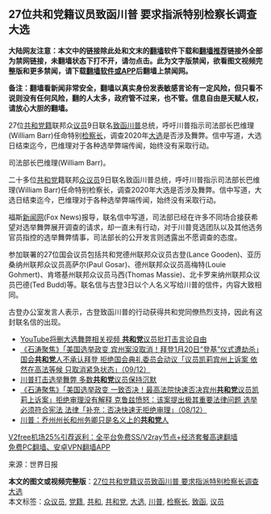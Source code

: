  <h2>27位共和党籍议员致函川普 要求指派特别检察长调查大选</h2> <p class="notice"><b>大陆网友注意：本文中的链接除此处和文末的<a href="https://github.com/bannedbook/fanqiang" >翻墙</a>软件下载和<a href="https://github.com/killgcd/justmysocks/blob/master/README.md">翻墙推荐</a>链接外全部为禁网链接，未翻墙状态下打不开，请勿点击。此为文字版禁闻，欲看图文视频完整版和更多禁闻，请下载<a href="https://github.com/bannedbook/fanqiang">翻墙软件或APP</a>后翻墙上禁闻网。</p><p>备注：翻墙看新闻非常安全，翻墙以真实身份发表敏感言论有一定风险，但只看不说则没有任何风险，翻的人太多，政府管不过来，也不管。信息自由是天赋人权，请放心大胆的翻墙。</b></p>  <div class="entry"> <p id="summary">27位<a href="https://www.bannedbook.org/bnews/tag/%E5%85%B1%E5%92%8C/" class="st_tag internal_tag" rel="tag" title="标签 共和 下的日志">共和</a><a href="https://www.bannedbook.org/bnews/tag/%E5%85%9A%E7%B1%8D/" class="st_tag internal_tag" rel="tag" title="标签 党籍 下的日志">党籍</a>联邦众<a href="https://www.bannedbook.org/bnews/tag/%e8%ae%ae%e5%91%98/" class="st_tag internal_tag" rel="tag" title="标签 议员 下的日志">议员</a>9日联名<a href="https://www.bannedbook.org/bnews/tag/%E8%87%B4%E5%87%BD/" class="st_tag internal_tag" rel="tag" title="标签 致函 下的日志">致函</a><a href="https://www.bannedbook.org/bnews/tag/%e5%b7%9d%e6%99%ae/" class="st_tag internal_tag" rel="tag" title="标签 川普 下的日志">川普</a>总统，呼吁川普指示司法部长巴维理(William Barr)任命特别<a href="https://www.bannedbook.org/bnews/tag/%E6%A3%80%E5%AF%9F%E9%95%BF/" class="st_tag internal_tag" rel="tag" title="标签 检察长 下的日志">检察长</a>，调查2020年<a href="https://www.bannedbook.org/bnews/tag/%e5%a4%a7%e9%80%89/" class="st_tag internal_tag" rel="tag" title="标签 大选 下的日志">大选</a>是否涉及舞弊。信中写道，大选日结束迄今，巴维理对于各种选举弊端传闻，始终没有采取行动。</p> <p id="conimg">司法部长巴维理(William Barr)。</p> <p>二十多位<a href="https://www.bannedbook.org/bnews/tag/%e5%85%b1%e5%92%8c%e5%85%9a/" class="st_tag internal_tag" rel="tag" title="标签 共和党 下的日志">共和党</a>籍联邦<a href="https://www.bannedbook.org/bnews/tag/%E4%BC%97%E8%AE%AE%E5%91%98/" class="st_tag internal_tag" rel="tag" title="标签 众议员 下的日志">众议员</a>9日联名致函川普总统，呼吁川普指示司法部长巴维理(William Barr)任命特别检察长，调查2020年大选是否涉及舞弊。信中写道，大选日结束迄今，巴维理对于各种选举弊端传闻，始终没有采取行动。</p> <p>福斯<span class='wp_keywordlink_affiliate'><a href="https://www.bannedbook.org/" title="新闻网">新闻网</a></span>(Fox News)报导，联名信中写道，司法部已经在许多不同场合接获希望对选举舞弊展开调查的请求，却一直未有行动，对于川普竞选团队以及其他选务官员指控的选举舞弊情事，司法部长的公开发言则透露出不愿调查的态度。</p>  <p>参加联署的27位国会议员包括共和党德州联邦众议员古登(Lance Gooden)、亚历桑纳州联邦众议员高萨尔(Paul Gosar)、德州联邦众议员高梅特(Louie Gohmert)、肯塔基州联邦众议员马西(Thomas Massie)、北卡罗来纳州联邦众议员巴德(Ted Budd)等。联名信与古登3日以个人名义写给川普的信件，内容大致相同。</p> <p>古登办公室发言人表示，古登致函川普的行动获得共和党同僚热烈支持，因此有这封联名信的出现。</p> <ul class='op-related-articles' title='相关阅读'> <li><a href='https://www.bannedbook.org/bnews/worldnews/usa/20201210/1444954.html' target='_blank'>YouTube将删大选舞弊相关视频 <b>共和党</b>议员批打击言论自由</a></li> <li><a href='https://www.bannedbook.org/bnews/bannedvideo/20201210/1444931.html' target='_blank'>《石涛聚焦》「美国选举政变 宾州案没取消！拜登1月20日“登基”仪式遭劫杀」国会<b>共和党</b>人不承认拜登 拒绝国会典礼委员会动议「议员凯莉宾州上诉案 依然在高法等候 只取消紧急状态」（09/12）</a></li> <li><a href='https://www.bannedbook.org/bnews/cnnews/20201209/1444645.html' target='_blank'>川普打击选举舞弊 多数<b>共和党</b>议员保持沉默</a></li> <li><a href='https://www.bannedbook.org/bnews/bannedvideo/20201209/1444632.html' target='_blank'>《石涛聚焦》「美国选举政变 一致否决！最高法院快速否决宾州<b>共和党</b>议员凯莉上诉案」拒绝审理没有解释 克鲁兹愤怒：该案提出极其重要法律问题 选举必须符合宪法 法律「补充：否决快速无拒绝审理」（08/12）</a></li> <li><a href='https://www.bannedbook.org/bnews/comments/20201209/1444393.html' target='_blank'>川普：乔州州长和州务卿只是名义上的<b>共和党</b>人</a></li> </ul> <p class="texttj"> <a href="https://github.com/bannedbook/fanqiang/wiki/V2ray%E6%9C%BA%E5%9C%BA" target="_blank">V2free机场25%引荐返利：全平台免费SS/V2ray节点+经济套餐高速翻墙</a><br/> <a href="https://github.com/bannedbook/fanqiang/wiki/%E7%A6%81%E9%97%BB%E7%BD%91%E5%AE%89%E5%8D%93%E7%BF%BB%E5%A2%99%E6%96%B0%E9%97%BBAPP" target="_blank">免费PC翻墙、安卓VPN翻墙APP</a></p><p> 来源：世界日报 </p><a name='sharetosocial'></a>       <div><b>本文的图文或视频完整版</b>：<a href='https://www.bannedbook.org/bnews/topimagenews/20201210/1444978.html'>27位共和党籍议员致函川普 要求指派特别检察长调查大选</a></div>  </div><!--END ENTRY--> <div class="postfooter"> <div>本文标签：<a href="https://www.bannedbook.org/bnews/tag/%E4%BC%97%E8%AE%AE%E5%91%98/" rel="tag">众议员</a>, <a href="https://www.bannedbook.org/bnews/tag/%E5%85%9A%E7%B1%8D/" rel="tag">党籍</a>, <a href="https://www.bannedbook.org/bnews/tag/%E5%85%B1%E5%92%8C/" rel="tag">共和</a>, <a href="https://www.bannedbook.org/bnews/tag/%e5%85%b1%e5%92%8c%e5%85%9a/" rel="tag">共和党</a>, <a href="https://www.bannedbook.org/bnews/tag/%e5%a4%a7%e9%80%89/" rel="tag">大选</a>, <a href="https://www.bannedbook.org/bnews/tag/%e5%b7%9d%e6%99%ae/" rel="tag">川普</a>, <a href="https://www.bannedbook.org/bnews/tag/%E6%A3%80%E5%AF%9F%E9%95%BF/" rel="tag">检察长</a>, <a href="https://www.bannedbook.org/bnews/tag/%E8%87%B4%E5%87%BD/" rel="tag">致函</a>, <a href="https://www.bannedbook.org/bnews/tag/%e8%ae%ae%e5%91%98/" rel="tag">议员</a></div>  </div><!--END POSTFOOTER--> 
